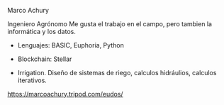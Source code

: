 
Marco Achury

Ingeniero Agrónomo
Me gusta el trabajo en el campo, pero tambien la informática y los datos.

- Lenguajes:  BASIC, Euphoria, Python

- Blockchain:  Stellar

- Irrigation.  Diseño de sistemas de riego, calculos hidráulios, calculos iterativos.

https://marcoachury.tripod.com/eudos/



<!---
marcoachury/marcoachury is a ✨ special ✨ repository because its `README.md` (this file) appears on your GitHub profile.
You can click the Preview link to take a look at your changes.
--->
